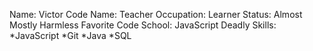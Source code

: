 Name: Victor
Code Name: Teacher
Occupation: Learner
Status: Almost Mostly Harmless
Favorite Code School: JavaScript
Deadly Skills: 
*JavaScript
*Git
*Java
*SQL
